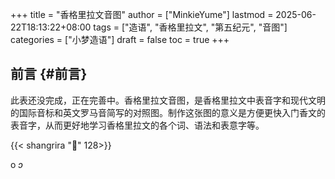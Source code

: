 +++
title = "香格里拉文音图"
author = ["MinkieYume"]
lastmod = 2025-06-22T18:13:22+08:00
tags = ["造语", "香格里拉文", "第五纪元", "音图"]
categories = ["小梦造语"]
draft = false
toc = true
+++

## 前言 {#前言}

此表还没完成，正在完善中。香格里拉文音图，是香格里拉文中表音字和现代文明的国际音标和英文罗马音简写的对照图。制作这张图的意义是方便更快入门香文的表音字，从而更好地学习香格里拉文的各个词、语法和表意字等。

{{< shangrira "󰀁" 128>}}

o _ɔ_
